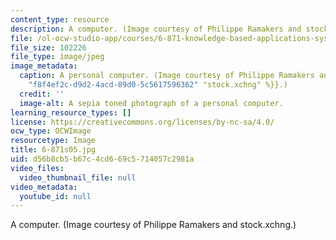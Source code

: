 ```yaml
---
content_type: resource
description: A computer. (Image courtesy of Philippe Ramakers and stock.xchng.)
file: /ol-ocw-studio-app/courses/6-871-knowledge-based-applications-systems-spring-2005/d56b8cb5b67c4cd669c5714057c2981a_6-871s05.jpg
file_size: 102226
file_type: image/jpeg
image_metadata:
  caption: A personal computer. (Image courtesy of Philippe Ramakers and {{% resource_link
    "f8f4ef2c-d9d2-4acd-89d0-5c5617596362" "stock.xchng" %}}.)
  credit: ''
  image-alt: A sepia toned photograph of a personal computer.
learning_resource_types: []
license: https://creativecommons.org/licenses/by-nc-sa/4.0/
ocw_type: OCWImage
resourcetype: Image
title: 6-871s05.jpg
uid: d56b8cb5-b67c-4cd6-69c5-714057c2981a
video_files:
  video_thumbnail_file: null
video_metadata:
  youtube_id: null
---
```

A computer. (Image courtesy of Philippe Ramakers and stock.xchng.)